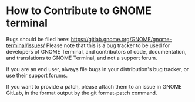 # How to Contribute to GNOME terminal

Bugs should be filed here: https://gitlab.gnome.org/GNOME/gnome-terminal/issues/ Please note that this is a bug tracker to be used for developers of GNOME Terminal, and contributors of code, documentation, and translations to GNOME Terminal, and not a support forum.

If you are an end user, always file bugs in your distribution's bug tracker, or use their support forums.

If you want to provide a patch, please attach them to an issue in GNOME GitLab, in the format output by the git format-patch command.
